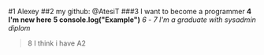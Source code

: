 #1 Alexey
##2 my github: @AtesiT
###3 I want to become a programmer
__4 I'm new here__
**5 console.log("Example")**
*6 -*
_7 I'm a graduate with sysadmin diplom_
> 8 I think i have A2
